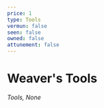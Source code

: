 ```yaml
---
price: 1
type: Tools
vermun: false
seen: false
owned: false
attunement: false
---
```

# Weaver's Tools

*Tools, None*